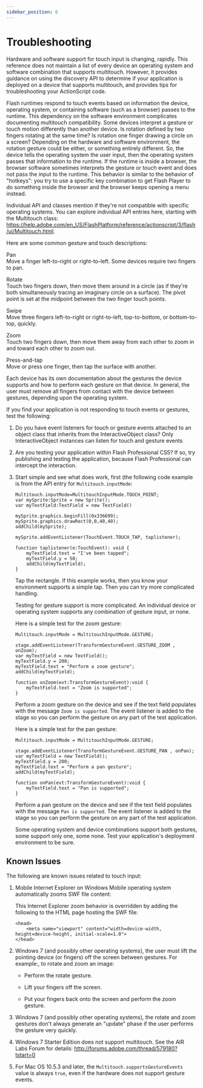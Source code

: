 ```yaml
---
sidebar_position: 6
---
```


# Troubleshooting

Hardware and software support for touch input is changing, rapidly. This
reference does not maintain a list of every device an operating system and
software combination that supports multitouch. However, it provides guidance on
using the discovery API to determine if your application is deployed on a device
that supports multitouch, and provides tips for troubleshooting your
ActionScript code.

Flash runtimes respond to touch events based on information the device,
operating system, or containing software (such as a browser) passes to the
runtime. This dependency on the software environment complicates documenting
multitouch compatibility. Some devices interpret a gesture or touch motion
differently than another device. Is rotation defined by two fingers rotating at
the same time? Is rotation one finger drawing a circle on a screen? Depending on
the hardware and software environment, the rotation gesture could be either, or
something entirely different. So, the device tells the operating system the user
input, then the operating system passes that information to the runtime. If the
runtime is inside a browser, the browser software sometimes interprets the
gesture or touch event and does not pass the input to the runtime. This behavior
is similar to the behavior of "hotkeys": you try to use a specific key
combination to get Flash Player to do something inside the browser and the
browser keeps opening a menu instead.

Individual API and classes mention if they're not compatible with specific
operating systems. You can explore individual API entries here, starting with
the Multitouch class:
<https://help.adobe.com/en_US/FlashPlatform/reference/actionscript/3/flash/ui/Multitouch.html>.

Here are some common gesture and touch descriptions:

Pan  
Move a finger left-to-right or right-to-left. Some devices require two fingers
to pan.

Rotate  
Touch two fingers down, then move them around in a circle (as if they're both
simultaneously tracing an imaginary circle on a surface). The pivot point is set
at the midpoint between the two finger touch points.

Swipe  
Move three fingers left-to-right or right-to-left, top-to-bottom, or
bottom-to-top, quickly.

Zoom  
Touch two fingers down, then move them away from each other to zoom in and
toward each other to zoom out.

Press-and-tap  
Move or press one finger, then tap the surface with another.

Each device has its own documentation about the gestures the device supports and
how to perform each gesture on that device. In general, the user must remove all
fingers from contact with the device between gestures, depending upon the
operating system.

If you find your application is not responding to touch events or gestures, test
the following:

1.  Do you have event listeners for touch or gesture events attached to an
    object class that inherits from the InteractiveObject class? Only
    InteractiveObject instances can listen for touch and gesture events

2.  Are you testing your application within Flash Professional CS5? If so, try
    publishing and testing the application, because Flash Professional can
    intercept the interaction.

3.  Start simple and see what does work, first (the following code example is
    from the API entry for `Multitouch.inputMode`:

        Multitouch.inputMode=MultitouchInputMode.TOUCH_POINT;
        var mySprite:Sprite = new Sprite();
        var myTextField:TextField = new TextField()

        mySprite.graphics.beginFill(0x336699);
        mySprite.graphics.drawRect(0,0,40,40);
        addChild(mySprite);

        mySprite.addEventListener(TouchEvent.TOUCH_TAP, taplistener);

        function taplistener(e:TouchEvent): void {
        	myTextField.text = "I've been tapped";
        	myTextField.y = 50;
        	addChild(myTextField);
        }

    Tap the rectangle. If this example works, then you know your environment
    supports a simple tap. Then you can try more complicated handling.

    Testing for gesture support is more complicated. An individual device or
    operating system supports any combination of gesture input, or none.

    Here is a simple test for the zoom gesture:

        Multitouch.inputMode = MultitouchInputMode.GESTURE;

        stage.addEventListener(TransformGestureEvent.GESTURE_ZOOM , onZoom);
        var myTextField = new TextField();
        myTextField.y = 200;
        myTextField.text = "Perform a zoom gesture";
        addChild(myTextField);

        function onZoom(evt:TransformGestureEvent):void {
        	myTextField.text = "Zoom is supported";
        }

    Perform a zoom gesture on the device and see if the text field populates
    with the message `Zoom is supported`. The event listener is added to the
    stage so you can perform the gesture on any part of the test application.

    Here is a simple test for the pan gesture:

        Multitouch.inputMode = MultitouchInputMode.GESTURE;

        stage.addEventListener(TransformGestureEvent.GESTURE_PAN , onPan);
        var myTextField = new TextField();
        myTextField.y = 200;
        myTextField.text = "Perform a pan gesture";
        addChild(myTextField);

        function onPan(evt:TransformGestureEvent):void {
        	myTextField.text = "Pan is supported";
        }

    Perform a pan gesture on the device and see if the text field populates with
    the message `Pan is supported`. The event listener is added to the stage so
    you can perform the gesture on any part of the test application.

    Some operating system and device combinations support both gestures, some
    support only one, some none. Test your application's deployment environment
    to be sure.

## Known Issues

The following are known issues related to touch input:

1.  Mobile Internet Explorer on Windows Mobile operating system automatically
    zooms SWF file content:

    This Internet Explorer zoom behavior is overridden by adding the following
    to the HTML page hosting the SWF file:

        <head>
        	<meta name="viewport" content="width=device-width, height=device-height, initial-scale=1.0">
        </head>

2.  Windows 7 (and possibly other operating systems), the user must lift the
    pointing device (or fingers) off the screen between gestures. For example:,
    to rotate and zoom an image:

    - Perform the rotate gesture.

    - Lift your fingers off the screen.

    - Put your fingers back onto the screen and perform the zoom gesture.

3.  Windows 7 (and possibly other operating systems), the rotate and zoom
    gestures don't always generate an "update" phase if the user performs the
    gesture very quickly.

4.  Windows 7 Starter Edition does not support multitouch. See the AIR Labs
    Forum for details: <http://forums.adobe.com/thread/579180?tstart=0>

5.  For Mac OS 10.5.3 and later, the `Multitouch.supportsGestureEvents` value is
    always `true`, even if the hardware does not support gesture events.
